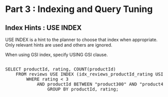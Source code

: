 # Part 3 : Indexing and Query Tuning

## Index Hints : USE INDEX
USE INDEX is a hint to the planner to choose that index when appropriate.
Only relevant hints are used and others are ignored.

When using GSI index, specify USING GSI clause.

<pre id="example"> 
SELECT productId, rating, COUNT(productId) 
    FROM reviews USE INDEX (idx_reviews_productId_rating USING GSI)
        WHERE rating < 3
            AND productId BETWEEN "product300" AND "product400" 
                GROUP BY productId, rating;
</pre>
